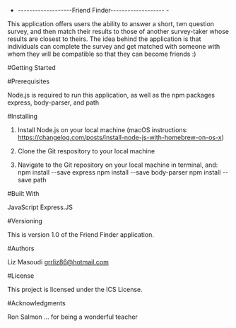 - -------------------Friend Finder------------------- -

This application offers users the ability to answer a short, twn question survey, and then match their results to those of another survey-taker whose results are closest to theirs. The idea behind the application is that individuals can complete the survey and get matched with someone with whom they will be compatible so that they can become friends :) 

#Getting Started



#Prerequisites

Node.js is required to run this application, as well as the npm packages express, body-parser, and path

#Installing

1. Install Node.js on your local machine (macOS instructions: https://changelog.com/posts/install-node-js-with-homebrew-on-os-x)

2. Clone the Git respository to your local machine

3. Navigate to the Git repository on your local machine in terminal, and: 
npm install --save express
npm install --save body-parser
npm install --save path


#Built With

JavaScript
Express.JS

#Versioning

This is version 1.0 of the Friend Finder application. 

#Authors

Liz Masoudi
grrliz86@hotmail.com

#License

This project is licensed under the ICS License. 

#Acknowledgments

Ron Salmon ... for being a wonderful teacher